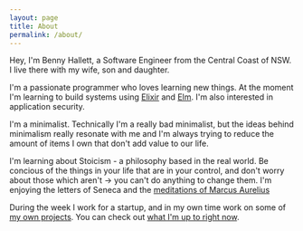 ```yaml
---
layout: page
title: About
permalink: /about/
---
```


Hey, I'm Benny Hallett, a Software Engineer from the Central Coast of NSW. I
live there with my wife, son and daughter.

I'm a passionate programmer who loves learning new things. At the moment I'm
learning to build systems using [Elixir](http://elixir-lang.org) and
[Elm](http://elm-lang.org). I'm also interested in application security.

I'm a minimalist. Technically I'm a really bad minimalist, but the ideas behind
minimalism really resonate with me and I'm always trying to reduce the amount of
items I own that don't add value to our life.

I'm learning about Stoicism - a philosophy based in the real world. Be concious
of the things in your life that are in your control, and don't worry about those
which aren't -> you can't do anything to change them. I'm enjoying the letters
of Seneca and the [meditations of Marcus
Aurelius](http://classics.mit.edu/Antoninus/meditations.html)

During the week I work for a startup, and in my own time work on some of [my
own projects](/projects). You can check out [what I'm up to right now](/now).
